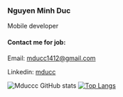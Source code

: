 ### Nguyen Minh Duc
Mobile developer

#### Contact me for job:

Email: mducc1412@gmail.com

Linkedin: [mducc](https://www.linkedin.com/in/mducc/)

![Mduccc GitHub stats](https://github-readme-stats.vercel.app/api?username=mduccc&count_private=true&show_icons=true&hide_border=true&theme=dark&include_all_commits=true) [![Top Langs](https://github-readme-stats.vercel.app/api/top-langs/?username=mduccc&hide=html,css&show_icons=true&hide_border=true&theme=dark)](https://github.com/anuraghazra/github-readme-stats)

